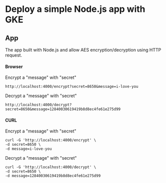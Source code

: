 # Deploy a simple Node.js app with GKE

## App

The app built with Node.js and allow AES encryption/decryption using HTTP request.

#### Browser

Encrypt a "message" with "secret"

```http://localhost:4000/encrypt?secret=8650&message=i-love-you```

Decrypt a "message" with "secret"

```http://localhost:4000/decrypt?secret=8650&message=12840030619419b8d8ec4fe61e275d99```

#### CURL

Encrypt a "message" with "secret"

```shell
curl -G 'http://localhost:4000/encrypt' \
-d secret=8650 \
-d message=i-love-you
```

Decrypt a "message" with "secret"

```shell
curl -G 'http://localhost:4000/decrypt' \
-d secret=8650 \
-d message=12840030619419b8d8ec4fe61e275d99
```
